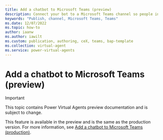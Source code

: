 ```yaml
---
title: Add a chatbot to Microsoft Teams (preview)
description: Connect your bot to a Microsoft Teams channel so people in your organization can interact with it in Power Virtual Agents preview.
keywords: "Publish, channel, Microsoft Teams, Teams"
ms.date: 12/07/2022
ms.topic: how-to
author: iaanw
ms.author: iawilt
ms.custom: publication, authoring, ceX, teams, bap-template
ms.collection: virtual-agent
ms.service: power-virtual-agents
---
```


# Add a chatbot to Microsoft Teams (preview)

> [!IMPORTANT]
> This topic contains Power Virtual Agents preview documentation and is subject to change.

This feature is available in the preview and is the same as the production version. For more information, see [Add a chatbot to Microsoft Teams (production)](../publication-add-bot-to-microsoft-teams.md).
